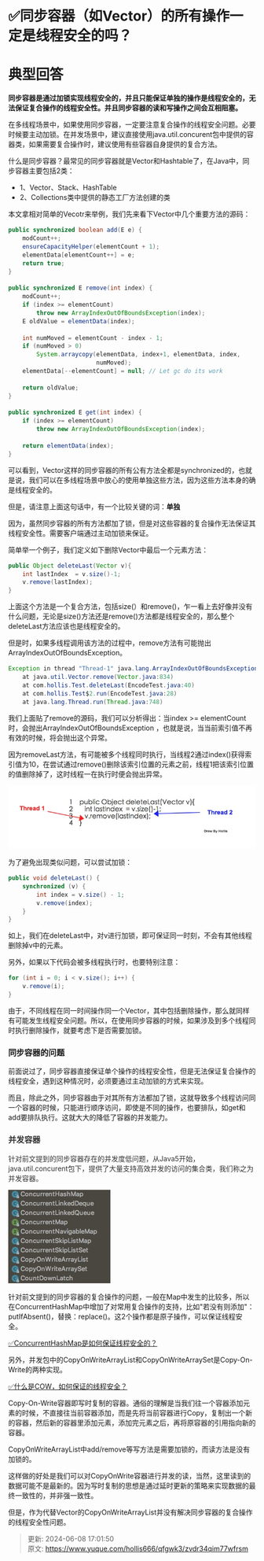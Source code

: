 # ✅同步容器（如Vector）的所有操作一定是线程安全的吗？

# 典型回答


**同步容器是通过加锁实现线程安全的，并且只能保证单独的操作是线程安全的，无法保证复合操作的线程安全性。并且同步容器的读和写操作之间会互相阻塞。**



在多线程场景中，如果使用同步容器，一定要注意复合操作的线程安全问题。必要时候要主动加锁。在并发场景中，建议直接使用java.util.concurent包中提供的容器类，如果需要复合操作时，建议使用有些容器自身提供的复合方法。



什么是同步容器？最常见的同步容器就是Vector和Hashtable了，在Java中，同步容器主要包括2类：

+ 1、Vector、Stack、HashTable
+ 2、Collections类中提供的静态工厂方法创建的类



本文拿相对简单的Vecotr来举例，我们先来看下Vector中几个重要方法的源码：

<font style="color:rgb(51, 51, 51);"></font>

```java
public synchronized boolean add(E e) {
    modCount++;
    ensureCapacityHelper(elementCount + 1);
    elementData[elementCount++] = e;
    return true;
}

public synchronized E remove(int index) {
    modCount++;
    if (index >= elementCount)
        throw new ArrayIndexOutOfBoundsException(index);
    E oldValue = elementData(index);

    int numMoved = elementCount - index - 1;
    if (numMoved > 0)
        System.arraycopy(elementData, index+1, elementData, index,
                         numMoved);
    elementData[--elementCount] = null; // Let gc do its work

    return oldValue;
}

public synchronized E get(int index) {
    if (index >= elementCount)
        throw new ArrayIndexOutOfBoundsException(index);

    return elementData(index);
}
```



可以看到，Vector这样的同步容器的所有公有方法全都是synchronized的，也就是说，我们可以在多线程场景中放心的使用单独这些方法，因为这些方法本身的确是线程安全的。



但是，请注意上面这句话中，有一个比较关键的词：**单独**



因为，虽然同步容器的所有方法都加了锁，但是对这些容器的复合操作无法保证其线程安全性。需要客户端通过主动加锁来保证。



简单举一个例子，我们定义如下删除Vector中最后一个元素方法：



```java
public Object deleteLast(Vector v){
    int lastIndex  = v.size()-1;
    v.remove(lastIndex);
}
```



上面这个方法是一个复合方法，包括size(）和remove()，乍一看上去好像并没有什么问题，无论是size()方法还是remove()方法都是线程安全的，那么整个deleteLast方法应该也是线程安全的。



但是时，如果多线程调用该方法的过程中，remove方法有可能抛出ArrayIndexOutOfBoundsException。



```java
Exception in thread "Thread-1" java.lang.ArrayIndexOutOfBoundsException: Array index out of range: 879
    at java.util.Vector.remove(Vector.java:834)
    at com.hollis.Test.deleteLast(EncodeTest.java:40)
    at com.hollis.Test$2.run(EncodeTest.java:28)
    at java.lang.Thread.run(Thread.java:748)
```



我们上面贴了remove的源码，我们可以分析得出：当index >= elementCount时，会抛出ArrayIndexOutOfBoundsException ，也就是说，当当前索引值不再有效的时候，将会抛出这个异常。



因为removeLast方法，有可能被多个线程同时执行，当线程2通过index()获得索引值为10，在尝试通过remove()删除该索引位置的元素之前，线程1把该索引位置的值删除掉了，这时线程一在执行时便会抛出异常。



![1705728607475-03116499-bc2e-44ec-89dc-9c96b919fd5a.jpeg](./img/Y3lyt6eXfY7x81GZ/1705728607475-03116499-bc2e-44ec-89dc-9c96b919fd5a-491862.jpeg)

  
 

为了避免出现类似问题，可以尝试加锁：



```java
public void deleteLast() {
    synchronized (v) {
        int index = v.size() - 1;
        v.remove(index);
    }
}
```



如上，我们在deleteLast中，对v进行加锁，即可保证同一时刻，不会有其他线程删除掉v中的元素。



另外，如果以下代码会被多线程执行时，也要特别注意：



```java
for (int i = 0; i < v.size(); i++) {
    v.remove(i);
}
```



由于，不同线程在同一时间操作同一个Vector，其中包括删除操作，那么就同样有可能发生线程安全问题。所以，在使用同步容器的时候，如果涉及到多个线程同时执行删除操作，就要考虑下是否需要加锁。



### 同步容器的问题
前面说过了，同步容器直接保证单个操作的线程安全性，但是无法保证复合操作的线程安全，遇到这种情况时，必须要通过主动加锁的方式来实现。



而且，除此之外，同步容器由于对其所有方法都加了锁，这就导致多个线程访问同一个容器的时候，只能进行顺序访问，即使是不同的操作，也要排队，如get和add要排队执行。这就大大的降低了容器的并发能力。



### <font style="color:rgb(51, 51, 51);">并发容器</font>
<font style="color:rgb(51, 51, 51);">针对前文提到的同步容器存在的并发度低问题，从Java5开始，java.util.concurent包下，提供了大量支持高效并发的访问的集合类，我们称之为并发容器。</font>

<font style="color:rgb(51, 51, 51);"></font>

![1705728673343-b632dcc9-3770-4abd-84e2-e929c43472a4.jpeg](./img/Y3lyt6eXfY7x81GZ/1705728673343-b632dcc9-3770-4abd-84e2-e929c43472a4-152862.jpeg)

<font style="color:rgb(51, 51, 51);"></font>

针对前文提到的同步容器的复合操作的问题，一般在Map中发生的比较多，所以在ConcurrentHashMap中增加了对常用复合操作的支持，比如"若没有则添加"：putIfAbsent()，替换：replace()。这2个操作都是原子操作，可以保证线程安全。



[✅ConcurrentHashMap是如何保证线程安全的？](https://www.yuque.com/hollis666/qfgwk3/seuqd9oynk2enp9t)



另外，并发包中的CopyOnWriteArrayList和CopyOnWriteArraySet是Copy-On-Write的两种实现。



[✅什么是COW，如何保证的线程安全？](https://www.yuque.com/hollis666/qfgwk3/sn842t5l24dmlsp4)



Copy-On-Write容器即写时复制的容器。通俗的理解是当我们往一个容器添加元素的时候，不直接往当前容器添加，而是先将当前容器进行Copy，复制出一个新的容器，然后新的容器里添加元素，添加完元素之后，再将原容器的引用指向新的容器。



CopyOnWriteArrayList中add/remove等写方法是需要加锁的，而读方法是没有加锁的。



这样做的好处是我们可以对CopyOnWrite容器进行并发的读，当然，这里读到的数据可能不是最新的。因为写时复制的思想是通过延时更新的策略来实现数据的最终一致性的，并非强一致性。



但是，作为代替Vector的CopyOnWriteArrayList并没有解决同步容器的复合操作的线程安全性问题。



> 更新: 2024-06-08 17:01:50  
> 原文: <https://www.yuque.com/hollis666/qfgwk3/zvdr34qim77wfrsm>